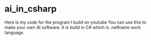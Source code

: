 # ai_in_csharp
Here is my code for the program I build on youtube
You can use this to make your own AI software.
It is build in C# which is .netframe work language.
